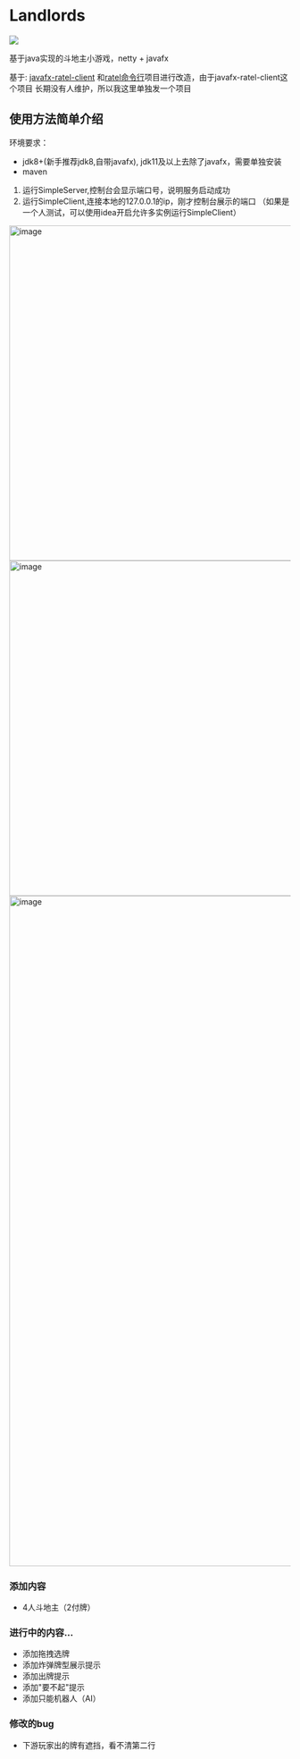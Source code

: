 # Landlords
![](https://img.shields.io/badge/java-1.8%2B-blue)  

基于java实现的斗地主小游戏，netty + javafx

基于: [javafx-ratel-client](https://github.com/marmot-z/javafx-ratel-client)
和[ratel命令行](https://github.com/ainilili/ratel)项目进行改造，由于javafx-ratel-client这个项目
长期没有人维护，所以我这里单独发一个项目

## 使用方法简单介绍
环境要求：
* jdk8+(新手推荐jdk8,自带javafx), jdk11及以上去除了javafx，需要单独安装
* maven
1. 运行SimpleServer,控制台会显示端口号，说明服务启动成功
2. 运行SimpleClient,连接本地的127.0.0.1的ip，刚才控制台展示的端口
（如果是一个人测试，可以使用idea开启允许多实例运行SimpleClient）
<img width="600" alt="image" src="https://user-images.githubusercontent.com/19192068/230633318-647c8a63-8e47-4d61-8c24-ea994ddd6792.png">
<img width="600" alt="image" src="https://user-images.githubusercontent.com/19192068/230633554-e99f4813-1344-4562-b182-73ecb322fa4b.png">
<img width="1200" alt="image" src="https://user-images.githubusercontent.com/19192068/230633700-f4158537-03ff-4b22-9fd7-09ad317539cc.png">



### 添加内容
* 4人斗地主（2付牌）

### 进行中的内容...
* 添加拖拽选牌
* 添加炸弹牌型展示提示
* 添加出牌提示
* 添加"要不起"提示
* 添加只能机器人（AI）

### 修改的bug
* 下游玩家出的牌有遮挡，看不清第二行
